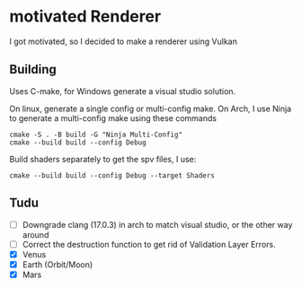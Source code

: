 # motivated Renderer
 I got motivated, so I decided to make a renderer using Vulkan


## Building
Uses C-make, for Windows generate a visual studio solution.

On linux, generate a single config or multi-config make. On Arch, I use Ninja to generate a multi-config make using these commands

```C-make
cmake -S . -B build -G "Ninja Multi-Config"
cmake --build build --config Debug
 ```
Build shaders separately to get the spv files, I use:

```C-make
cmake --build build --config Debug --target Shaders
 ```
## Tudu

- [ ] Downgrade clang (17.0.3) in arch to match visual studio, or the other way around
- [ ] Correct the destruction function to get rid of Validation Layer Errors.
- [x] Venus
- [x] Earth (Orbit/Moon)
- [x] Mars
